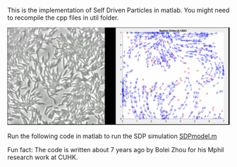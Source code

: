 This is the implementation of Self Driven Particles in matlab. You might need to recompile the cpp files in util folder.

![Results](example.png)

Run the following code in matlab to run the SDP simulation [SDPmodel.m](SDPmodel.m)

Fun fact: The code is written about 7 years ago by Bolei Zhou for his Mphil research work at CUHK.
